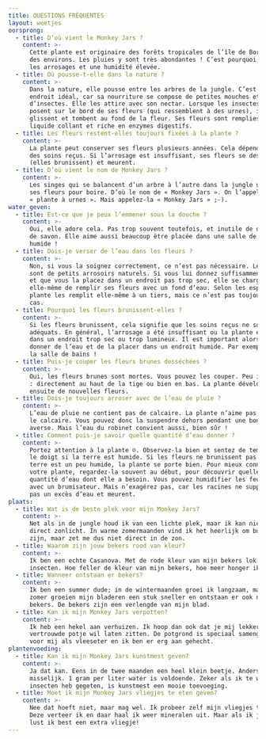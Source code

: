 ```yaml
---
title: QUESTIONS FRÉQUENTES
layout: weetjes
oorsprong:
  - title: D’où vient le Monkey Jars ?
    content: >-
      Cette plante est originaire des forêts tropicales de l’île de Bornéo et
      des environs. Les pluies y sont très abondantes ! C’est pourquoi elle aime
      les arrosages et une humidité élevée.
  - title: Où pousse-t-elle dans la nature ?
    content: >-
      Dans la nature, elle pousse entre les arbres de la jungle. C’est un
      endroit idéal, car sa nourriture se compose de petites mouches et
      d’insectes. Elle les attire avec son nectar. Lorsque les insectes se
      posent sur le bord de ses fleurs (qui ressemblent à des urnes), ils
      glissent et tombent au fond de la fleur. Ses fleurs sont remplies d’un
      liquide collant et riche en enzymes digestifs.
  - title: Les fleurs restent-elles toujours fixées à la plante ?
    content: >-
      La plante peut conserver ses fleurs plusieurs années. Cela dépend surtout
      des soins reçus. Si l’arrosage est insuffisant, ses fleurs se dessèchent
      (elles brunissent) et meurent.
  - title: D’où vient le nom de Monkey Jars ?
    content: >-
      Les singes qui se balancent d’un arbre à l’autre dans la jungle utilisent
      ses fleurs pour boire. D’où le nom de « Monkey Jars ». On l’appelle aussi
      « plante à urnes ». Mais appelez-la « Monkey Jars » ;-).
water_geven:
  - title: Est-ce que je peux l’emmener sous la douche ?
    content: >-
      Oui, elle adore cela. Pas trop souvent toutefois, et inutile de dire : pas
      de savon. Elle aime aussi beaucoup être placée dans une salle de bains
      humide !
  - title: Dois-je verser de l’eau dans les fleurs ?
    content: >-
      Non, si vous la soignez correctement, ce n’est pas nécessaire. Les tiges
      sont de petits arrosoirs naturels. Si vous lui donnez suffisamment d’eau
      et que vous la placez dans un endroit pas trop sec, elle se charge
      elle-même de remplir ses fleurs avec un fond d’eau. Selon les espèces, la
      plante les remplit elle-même à un tiers, mais ce n’est pas toujours le
      cas.
  - title: Pourquoi les fleurs brunissent-elles ?
    content: >-
      Si les fleurs brunissent, cela signifie que les soins reçus ne sont pas
      adéquats. En général, l’arrosage a été insuffisant ou la plante est placée
      dans un endroit trop sec ou trop lumineux. Il est important alors de lui
      donner de l’eau et de la placer dans un endroit humide. Par exemple dans
      la salle de bains !
  - title: Puis-je couper les fleurs brunes desséchées ?
    content: >-
      Oui, les fleurs brunes sont mortes. Vous pouvez les couper. Peu importe où
      : directement au haut de la tige ou bien en bas. La plante développera
      ensuite de nouvelles fleurs.
  - title: Dois-je toujours arroser avec de l’eau de pluie ?
    content: >-
      L’eau de pluie ne contient pas de calcaire. La plante n’aime pas beaucoup
      le calcaire. Vous pouvez donc la suspendre dehors pendant une bonne
      averse. Mais l’eau du robinet convient aussi, bien sûr !
  - title: Comment puis-je savoir quelle quantité d’eau donner ?
    content: >-
      Portez attention à la plante ☺. Observez-la bien et sentez de temps avec
      le doigt si la terre est humide. Si les fleurs ne brunissent pas et que la
      terre est un peu humide, la plante se porte bien. Pour mieux connaître
      votre plante, regardez-la souvent au début, pour découvrir quelle est la
      quantité d’eau dont elle a besoin. Vous pouvez humidifier les feuilles
      avec un brumisateur. Mais n’exagérez pas, car les racines ne supportent
      pas un excès d’eau et meurent.
plaats:
  - title: Wat is de beste plek voor mijn Monkey Jars?
    content: >-
      Net als in de jungle houd ik van een lichte plek, maar ik kan niet tegen
      direct zonlicht. In warme zomermaanden vind ik het heerlijk om buiten te
      zijn, maar zet me dus niet direct in de zon.
  - title: Waarom zijn jouw bekers rood van kleur?
    content: >-
      Ik ben een echte Casanova. Met de rode kleur van mijn bekers lok ik
      insecten. Hoe feller de kleur van mijn bekers, hoe meer honger ik heb!
  - title: Wanneer ontstaan er bekers?
    content: >-
      Ik ben een summer dude; in de wintermaanden groei ik langzaam, maar in de
      zomer groeien mijn bladeren een stuk sneller en ontstaan er ook nieuwe
      bekers. De bekers zijn een verlengde van mijn blad.
  - title: Kan ik mijn Monkey Jars verpotten?
    content: >-
      Ik heb een hekel aan verhuizen. Ik hoop dan ook dat je mij lekker in mijn
      vertrouwde potje wil laten zitten. De potgrond is speciaal samengesteld
      voor mij als vleeseter en ik ben er erg aan gehecht.
plantenvoeding:
  - title: Kan ik mijn Monkey Jars kunstmest geven?
    content: >-
      Ja dat kan. Eens in de twee maanden een heel klein beetje. Anders word ik
      misselijk. 1 gram per liter water is voldoende. Zeker als ik te weinig
      insecten heb gegeten, is kunstmest een mooie toevoeging.
  - title: Moet ik mijn Monkey Jars vliegjes te eten geven?
    content: >-
      Nee dat hoeft niet, maar mag wel. Ik probeer zelf mijn vliegjes te vangen.
      Deze verteer ik en daar haal ik weer mineralen uit. Maar als ik jarig ben,
      lust ik best een extra vliegje!
---
```


